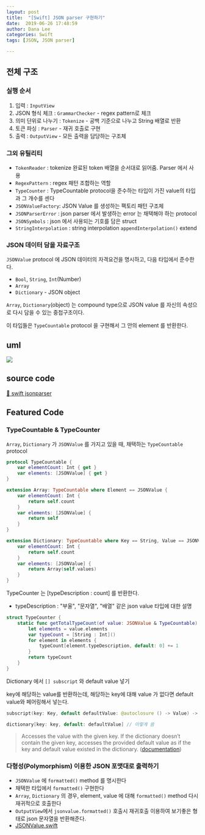```yaml
---
layout: post
title:  "[Swift] JSON parser 구현하기"
date:  2019-06-26 17:48:59
author: Dana Lee
categories: Swift
tags: [JSON, JSON parser]

---
```


## 전체 구조

### 실행 순서

1. 입력 : `InputView` 
2. JSON 형식 체크 : `GrammarChecker` - regex pattern로 체크
3. 의미 단위로 나누기 : `Tokenize` - 공백 기준으로 나누고 String 배열로 반환
4. 토큰 파싱 : `Parser` - 재귀 호출로 구현
5. 출력 : `OutputView` - 모든 출력을 담당하는 구조체



### 그외 유틸리티

- `TokenReader` : tokenize 완료된 token 배열을 순서대로 읽어줌. Parser 에서 사용
- `RegexPattern` : regex 패턴 조합하는 역할
- `TypeCounter` : TypeCountable protocol을 준수하는 타입이 가진 value의 타입과 그 개수를 센다
- `JSONValueFactory`: JSON Value 를 생성하는 팩토리 패턴 구조체
- `JSONParserError` : json parser 에서 발생하는 error 는 채택해야 하는 protocol 
- `JSONSymbols` : json 에서 사용되는 기호를 담은 struct
- `StringInterpolation` : string interpolation `appendInterpolation()` extend



### JSON 데이터 담을 자료구조

`JSONValue` protocol 에 JSON 데이터의 자격요건을 명시하고, 다음 타입에서 준수한다. 

- `Bool`, `String`, `Int`(Number)
- `Array`
- `Dictionary` - JSON object

`Array`, `Dictionary`(object) 는 compound type으로 JSON value 를 자신의 속성으로 다시 담을 수 있는 중첩구조이다. 

이 타입들은 `TypeCountable` protocol 을 구현해서 그 안의 element 를 반환한다.



## uml

![]({{site.url}}/assets/post-image/jsonparser-class-diagram.png)



## source code

 [📎 swift jsonparser](https://github.com/daheenallwhite/swift-jsonparser/tree/daheenallwhite/JSONParser)



## Featured Code

### TypeCountable & TypeCounter

`Array`, `Dictionary` 가 `JSONValue` 를 가지고 있을 때, 채택하는 `TypeCountable` protocol

```swift
protocol TypeCountable {
    var elementCount: Int { get }
    var elements: [JSONValue] { get }
}

extension Array: TypeCountable where Element == JSONValue {
    var elementCount: Int {
        return self.count
    }
    var elements: [JSONValue] {
        return self
    }
}

extension Dictionary: TypeCountable where Key == String, Value == JSONValue {
    var elementCount: Int {
        return self.count
    }
    var elements: [JSONValue] {
        return Array(self.values)
    }
}
```



TypeCounter 는 [typeDescription : count] 를 반환한다. 

- typeDescription : "부울", "문자열", "배열" 같은 json value 타입에 대한 설명

```swift
struct TypeCounter {
    static func getTotalTypeCount(of value: JSONValue & TypeCountable) -> [String : Int] {
        let elements = value.elements
        var typeCount = [String : Int]()
        for element in elements {
            typeCount[element.typeDescription, default: 0] += 1 
        }
        return typeCount
    }
}
```



Dictionary 에서 `[] subscript` 와 default value 넣기

key에 해당하는 value를 반환하는데, 해당하는 key에 대해 value 가 없다면 default value와 페어링해서 넣는다.

```swift
subscript(key: Key, default defaultValue: @autoclosure () -> Value) -> Value { get set }

dictionary[key: key, default: defaultValue] // 이렇게 씀
```

> Accesses the value with the given key. If the dictionary doesn’t contain the given key, accesses the provided default value as if the key and default value existed in the dictionary. ([documentation](https://developer.apple.com/documentation/swift/dictionary/2894528-subscript))



### 다형성(Polymorphism) 이용한 JSON 포맷대로 출력하기

- `JSONValue` 에 `formatted()` method 를 명시한다
- 채택한 타입에서 `formatted()` 구현한다
- `Array`, `Dictionary` 의 경우, element, value 에 대해 `formatted()` method 다시 재귀적으로 호출한다
- `OutputView`에서 `jsonvalue.formatted()` 호출시 재귀호출 이용하여 보기좋은 형태로 json 문자열을 반환해준다.
- [JSONValue.swift](https://github.com/daheenallwhite/swift-jsonparser/blob/daheenallwhite/JSONParser/JSONParser/JSONValue.swift)